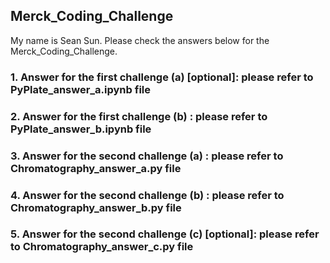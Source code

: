 ## Merck_Coding_Challenge
My name is Sean Sun. Please check the answers below for the Merck_Coding_Challenge.
### 1. Answer for the first challenge (a) [optional]: please refer to PyPlate_answer_a.ipynb file
### 2. Answer for the first challenge (b) : please refer to PyPlate_answer_b.ipynb file
### 3. Answer for the second challenge (a) : please refer to Chromatography_answer_a.py file
### 4. Answer for the second challenge (b) : please refer to Chromatography_answer_b.py file
### 5. Answer for the second challenge (c) [optional]: please refer to Chromatography_answer_c.py file
